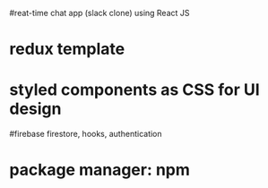 #reat-time chat app (slack clone) using React JS
# redux template
# styled components as CSS for UI design
#firebase firestore, hooks, authentication
# package manager: npm 
